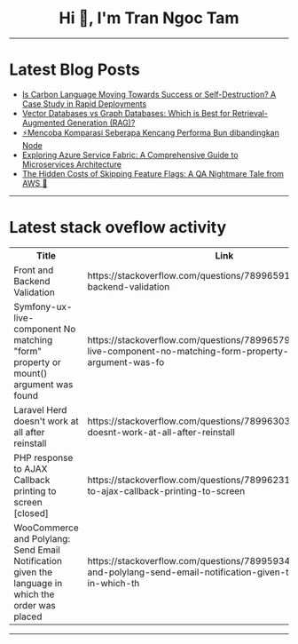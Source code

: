 <h1 align="center">Hi 👋, I'm Tran Ngoc Tam</h1>

---

# Latest Blog Posts 
<!-- BLOG-POST-LIST:START -->
- [Is Carbon Language Moving Towards Success or Self-Destruction? A Case Study in Rapid Deployments](https://dev.to/middleware/is-carbon-language-moving-towards-success-or-self-destruction-a-case-study-in-rapid-deployments-3m50)
- [Vector Databases vs Graph Databases: Which is Best for Retrieval-Augmented Generation &lpar;RAG&rpar;?](https://dev.to/abhinowww/vector-databases-vs-graph-databases-which-is-best-for-retrieval-augmented-generation-rag-157m)
- [⚡Mencoba Komparasi Seberapa Kencang Performa Bun dibandingkan Node](https://dev.to/ferryops/mencoba-komparasi-seberapa-kencang-performa-bun-dibandingkan-node-3nl0)
- [Exploring Azure Service Fabric: A Comprehensive Guide to Microservices Architecture](https://dev.to/adityabhuyan/exploring-azure-service-fabric-a-comprehensive-guide-to-microservices-architecture-1a15)
- [The Hidden Costs of Skipping Feature Flags: A QA Nightmare Tale from AWS 🐛](https://dev.to/nislamov/the-hidden-costs-of-skipping-feature-flags-a-qa-nightmare-tale-from-aws-46o1)
<!-- BLOG-POST-LIST:END -->

---

# Latest stack oveflow activity
<table>
  <tr><th>Title</th><th>Link</th></tr>
  <!-- STACKOVERFLOW:START --><tr><td>Front and Backend Validation</td><td>https://stackoverflow.com/questions/78996591/front-and-backend-validation</td></tr><tr><td>Symfony-ux-live-component No matching &quot;form&quot; property or mount&lpar;&rpar; argument was found</td><td>https://stackoverflow.com/questions/78996579/symfony-ux-live-component-no-matching-form-property-or-mount-argument-was-fo</td></tr><tr><td>Laravel Herd doesn&#39;t work at all after reinstall</td><td>https://stackoverflow.com/questions/78996303/laravel-herd-doesnt-work-at-all-after-reinstall</td></tr><tr><td>PHP response to AJAX Callback printing to screen [closed]</td><td>https://stackoverflow.com/questions/78996231/php-response-to-ajax-callback-printing-to-screen</td></tr><tr><td>WooCommerce and Polylang: Send Email Notification given the language in which the order was placed</td><td>https://stackoverflow.com/questions/78995934/woocommerce-and-polylang-send-email-notification-given-the-language-in-which-th</td></tr><!-- STACKOVERFLOW:END -->
</table>

---


